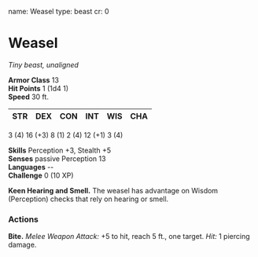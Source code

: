 name: Weasel
type: beast
cr: 0

# Weasel 
_Tiny beast, unaligned_

**Armor Class** 13    
**Hit Points** 1 (1d4  1)    
**Speed** 30 ft. 

| STR     | DEX     | CON     | INT     | WIS     | CHA     |
|---------|---------|---------|---------|---------|---------|
3 (4) 16 (+3) 8 (1) 2 (4) 12 (+1) 3 (4)    

**Skills** Perception +3, Stealth +5    
**Senses** passive Perception 13    
**Languages** --    
**Challenge** 0 (10 XP) 

**Keen Hearing and Smell.** The weasel has advantage on Wisdom (Perception) checks that rely on hearing or smell.

### Actions    
**Bite.** _Melee Weapon Attack:_ +5 to hit, reach 5 ft., one target. _Hit:_ 1 piercing damage. 